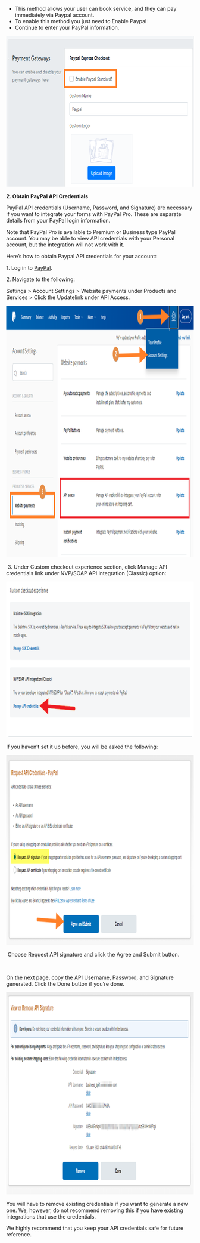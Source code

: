 <ul>
<li>This method allows your user can book service, and they can pay immediately via Paypal account.</li>
<li>To enable this method you just need to Enable&nbsp;Paypal</li>
<li>Continue to enter your PayPal information.</li>
</ul>
<p><img src="/assets/images/paypal-payment/e5f1856e6b9ec14ffb8f3a8121b93891.png" alt="" width="764" height="404" /></p>
<p><strong>2. Obtain PayPal API Credentials</strong></p>
<p>PayPal API credentials (Username, Password, and Signature) are necessary if you want to integrate your forms with PayPal Pro. These are separate details from your PayPal login information.</p>
<p>Note that PayPal Pro is available to Premium or Business type PayPal account. You may be able to view API credentials with your Personal account, but the integration will not work with it.&nbsp;</p>
<p>Here&rsquo;s how to obtain Paypal API credentials for your account:</p>
<p>1. Log in to <a href="https://www.paypal.com/" target="_blank" rel="noopener">PayPal</a>.&nbsp;</p>
<p>2. Navigate to the following:&nbsp;</p>
<p>Settings &gt; Account Settings &gt; Website payments under Products and Services &gt; Click the Updatelink under API Access.</p>
<p><img src="/assets/images/paypal-payment/095cfb683a1428bfef075b6e92b34337.png" alt="" width="1191" height="675" /></p>
<p>&nbsp;3. Under Custom checkout experience section, click Manage API credentials link under NVP/SOAP API integration (Classic) option:</p>
<p><img src="/assets/images/paypal-payment/a6fa30a8396ebd6d912ca5869cff70da.png" alt="" width="1124" height="417" /></p>
<p>If you haven&rsquo;t set it up before, you will be asked the following:</p>
<p><img src="/assets/images/paypal-payment/6dc78bb81b0b583e56f46cc3f7e6bc36.png" alt="" width="1207" height="509" /></p>
<p>&nbsp;Choose Request API signature and click the Agree and Submit button.</p>
<p>&nbsp;</p>
<p>On the next page, copy the API Username, Password, and Signature generated. Click the Done button if you&rsquo;re done.&nbsp;</p>
<p><img src="/assets/images/paypal-payment/ffac48ed5cc2d426470b3730f38acea1.png" alt="" width="1205" height="542" /></p>
<p>You will have to remove existing credentials if you want to generate a new one. We, however, do not recommend removing this if you have existing integrations that use the credentials.&nbsp;</p>
<p>We highly recommend that you keep your API credentials safe for future reference.</p>
<p>&nbsp;</p>